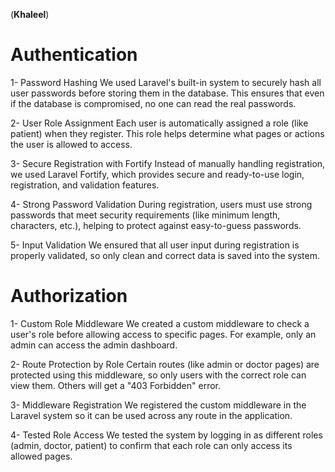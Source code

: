 
(**Khaleel**)
# **Authentication**

1- Password Hashing
We used Laravel's built-in system to securely hash all user passwords before storing them in the database. This ensures that even if the database is compromised, no one can read the real passwords.

2- User Role Assignment
Each user is automatically assigned a role (like patient) when they register. This role helps determine what pages or actions the user is allowed to access.

3- Secure Registration with Fortify
Instead of manually handling registration, we used Laravel Fortify, which provides secure and ready-to-use login, registration, and validation features.

4- Strong Password Validation
During registration, users must use strong passwords that meet security requirements (like minimum length, characters, etc.), helping to protect against easy-to-guess passwords.

5- Input Validation
We ensured that all user input during registration is properly validated, so only clean and correct data is saved into the system.

# **Authorization**

1- Custom Role Middleware
We created a custom middleware to check a user's role before allowing access to specific pages. For example, only an admin can access the admin dashboard.

2- Route Protection by Role
Certain routes (like admin or doctor pages) are protected using this middleware, so only users with the correct role can view them. Others will get a "403 Forbidden" error.

3- Middleware Registration
We registered the custom middleware in the Laravel system so it can be used across any route in the application.

4- Tested Role Access
We tested the system by logging in as different roles (admin, doctor, patient) to confirm that each role can only access its allowed pages.


